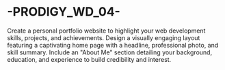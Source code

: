 # -PRODIGY_WD_04-
Create a personal portfolio website to highlight your web development skills, projects, and achievements. Design a visually engaging layout featuring a captivating home page with a headline, professional photo, and skill summary. Include an "About Me" section detailing your background, education, and experience to build credibility and interest.

